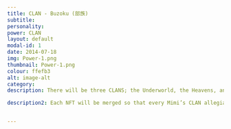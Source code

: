 ```yaml
---
title: CLAN - Buzoku (部族)
subtitle: 
personality: 
power: CLAN
layout: default
modal-id: 1
date: 2014-07-18
img: Power-1.png
thumbnail: Power-1.png
colour: ffefb3
alt: image-alt
category: 
description: There will be three CLANS; the Underworld, the Heavens, and the Lands. Clans must learn to act as a community if they wish to dominate the Metaverse. Led by their CASTE leaders and using their individual's specific CRAFT will be vital to their survival. 

description2: Each NFT will be merged so that every Mimi’s CLAN allegiance will be easily identifiable. 


---
```

